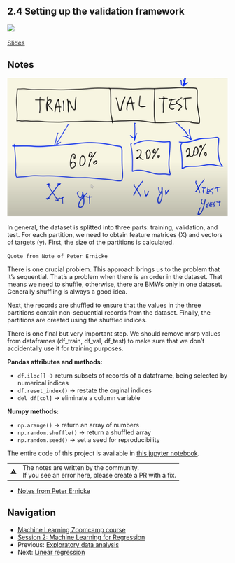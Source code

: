 ## 2.4 Setting up the validation framework

<a href="https://www.youtube.com/watch?v=ck0IfiPaQi0&list=PL3MmuxUbc_hIhxl5Ji8t4O6lPAOpHaCLR&index=15"><img src="images/thumbnail-2-04.jpg"></a>

[Slides](https://www.slideshare.net/AlexeyGrigorev/ml-zoomcamp-2-slides)

## Notes

![04-split-data](./images/04-split-data.png)

In general, the dataset is splitted into three parts: training, validation, and test. For each partition, we need to obtain feature matrices (X) and vectors of targets (y). First, the size of the partitions is calculated.

`Quote from Note of Peter Ernicke`

There is one crucial problem. This approach brings us to the problem that it’s sequential. That’s a problem when there is an order in the dataset. That means we need to shuffle, otherwise, there are BMWs only in one dataset. Generally shuffling is always a good idea.

Next, the records are shuffled to ensure that the values in the three partitions contain non-sequential records from the dataset. Finally, the partitions are created using the shuffled indices.

There is one final but very important step. We should remove msrp values from dataframes (df_train, df_val, df_test) to make sure that we don’t accidentally use it for training purposes.

**Pandas attributes and methods:**

- `df.iloc[]` -> return subsets of records of a dataframe, being selected by numerical indices
- `df.reset_index()` -> restate the orginal indices
- `del df[col]` -> eliminate a column variable

**Numpy methods:**

- `np.arange()` -> return an array of numbers
- `np.random.shuffle()` -> return a shuffled array
- `np.random.seed()` -> set a seed for reproducibility

The entire code of this project is available in [this jupyter notebook](https://github.com/alexeygrigorev/mlbookcamp-code/blob/master/chapter-02-car-price/02-carprice.ipynb).

<table>
   <tr>
      <td>⚠️</td>
      <td>
         The notes are written by the community. <br>
         If you see an error here, please create a PR with a fix.
      </td>
   </tr>
</table>

- [Notes from Peter Ernicke](https://knowmledge.com/2023/09/19/ml-zoomcamp-2023-machine-learning-for-regression-part-3/)

## Navigation

- [Machine Learning Zoomcamp course](../)
- [Session 2: Machine Learning for Regression](./)
- Previous: [Exploratory data analysis](03-eda.md)
- Next: [Linear regression](05-linear-regression-simple.md)
